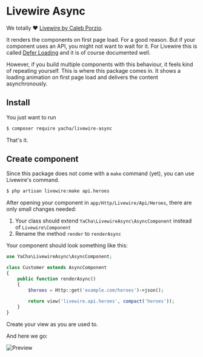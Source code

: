# Livewire Async

We totally ❤️ [Livewire by Caleb Porzio](https://github.com/livewire/livewire).

It renders the components on first page load. For a good reason. But if your component uses an API, you might not want to wait for it. For Livewire this is called [Defer Loading](https://laravel-livewire.com/docs/2.x/defer-loading) and it is of course documented well.

However, if you build multiple components with this behaviour, it feels kind of repeating yourself. This is where this package comes in. It shows a loading animation on first page load and delivers the content asynchronously.

## Install

You just want to run

```bash
$ composer require yacha/livewire-async
```

That's it.

## Create component

Since this package does not come with a `make` command (yet), you can use Livewire's command.

```bash
$ php artisan livewire:make api.heroes
```

After opening your component in `app/Http/Livewire/Api/Heroes`, there are only small changes needed:

1. Your class should extend `YaCha\LivewireAsync\AsyncComponent` instead of `Livewire\Component`
1. Rename the method `render` to `renderAsync`

Your component should look something like this: 

```php
use YaCha\LivewireAsync\AsyncComponent;

class Customer extends AsyncComponent
{
    public function renderAsync()
    {
        $heroes = Http::get('example.com/heroes')->json();
        
        return view('livewire.api.heroes', compact('heroes'));
    }
}
```

Create your view as you are used to.

And here we go: 

![Preview](https://i.imgur.com/8z9vbGS.gif)
